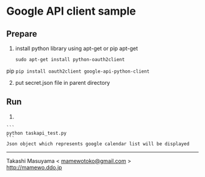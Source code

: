 Google API client sample
========================

Prepare
-------
1. install python library using apt-get or pip
  apt-get
    ```
    sudo apt-get install python-oauth2client
    ```
  pip
    ```
    pip install oauth2client google-api-python-client
    ```

2. put secret.json file in parent directory


Run
---
1. 

    ```
    python taskapi_test.py
    ```
    Json object which represents google calendar list will be displayed

----
Takashi Masuyama < mamewotoko@gmail.com >  
http://mamewo.ddo.jp
